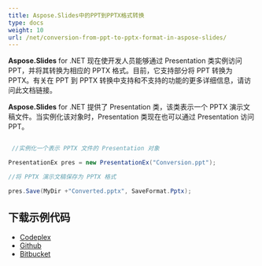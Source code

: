 ```yaml
---
title: Aspose.Slides中的PPT到PPTX格式转换
type: docs
weight: 10
url: /net/conversion-from-ppt-to-pptx-format-in-aspose-slides/
---
```


**Aspose.Slides** for .NET 现在使开发人员能够通过 Presentation 类实例访问 PPT，并将其转换为相应的 PPTX 格式。目前，它支持部分将 PPT 转换为 PPTX。有关在 PPT 到 PPTX 转换中支持和不支持的功能的更多详细信息，请访问此文档链接。

**Aspose.Slides** for .NET 提供了 Presentation 类，该类表示一个 PPTX 演示文稿文件。当实例化该对象时，Presentation 类现在也可以通过 Presentation 访问 PPT。

``` csharp

 //实例化一个表示 PPTX 文件的 Presentation 对象

PresentationEx pres = new PresentationEx("Conversion.ppt");

//将 PPTX 演示文稿保存为 PPTX 格式

pres.Save(MyDir +"Converted.pptx", SaveFormat.Pptx);

``` 
## **下载示例代码**
- [Codeplex](http://goo.gl/LklO0x)
- [Github](https://github.com/asposemarketplace/Aspose_for_OpenXML/releases/download/6/Conversion.PPT.to.PPTX.Aspose.Slides.zip)
- [Bitbucket](https://bitbucket.org/asposemarketplace/aspose-for-openxml/downloads/Conversion%20PPT%20to%20PPTX%20%28Aspose.Slides%29.zip)